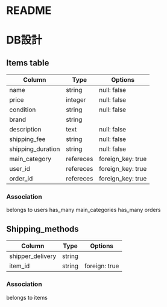 # README


# DB設計
 ## Items table
 |Column|Type|Options|
 |---|---|---|
 |name|string|null: false|
 |price|integer|null: false|
 |condition|string|null: false|
 |brand|string|
 |description|text|null: false|
 |shipping_fee|string|null: false|
 |shipping_duration|string|null: false|
 |main_category|refereces|foreign_key: true|
 |user_id|refereces|foreign_key: true|
 |order_id|refereces|foreign_key: true|
 
 ### Association
 belongs to users
 has_many main_categories
 has_many orders

 ## Shipping_methods
 |Column|Type|Options|
 |---|---|---|
 |shipper_delivery|string|
 |item_id|string|foreign: true|

 ### Association
 belongs to items
 

